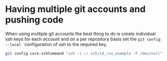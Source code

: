 # Having multiple git accounts and pushing code

When using multiple git accounts the best thing to do is create
individual ssh keys for each account and on a per repository basis set
the `git config --local ` configuration of ssh to the required key.

```bash
git config core.sshCommand "ssh -i ~/.ssh/id_rsa_example -F /dev/null"
```
